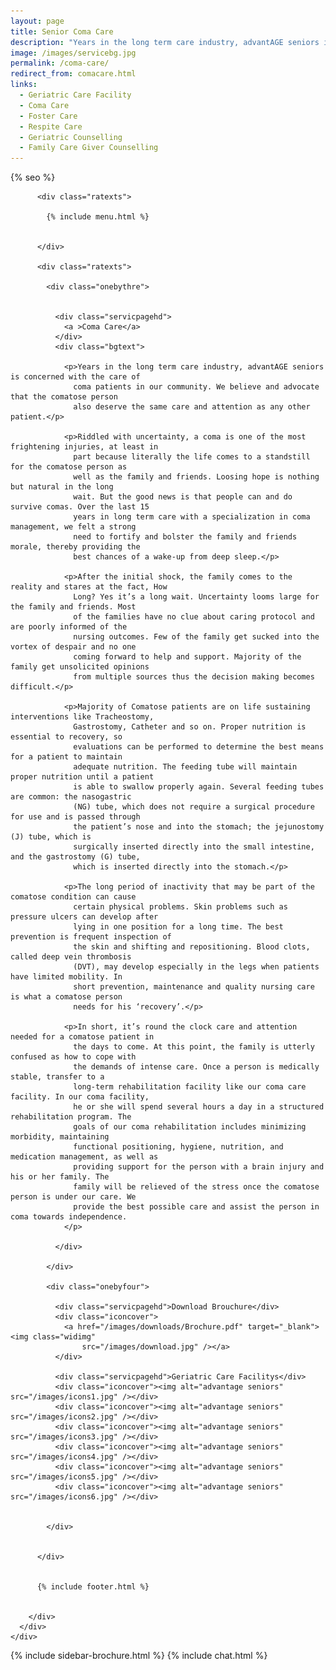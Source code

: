 ```yaml
---
layout: page
title: Senior Coma Care
description: "Years in the long term care industry, advantAGE seniors is well established in elder care services in bangalore and is concerned with the care of coma patients in our community. We believe and advocate that the comatose person also deserve the same care and attention as any other patient. "
image: /images/servicebg.jpg
permalink: /coma-care/
redirect_from: comacare.html
links:
  - Geriatric Care Facility
  - Coma Care
  - Foster Care
  - Respite Care
  - Geriatric Counselling
  - Family Care Giver Counselling
---
```


<head>
  <meta content="text/html; charset=utf-8" http-equiv="Content-Type" />
  <link rel="shortcut icon" href="/images/favicon.ico" type="image/x-icon">
  <link rel="icon" href="/images/favicon.ico" type="image/x-icon">

  <meta content="width=device-width, initial-scale=1" name="viewport">
  {% seo %}
  <meta
    content="seniors care, elder care, assisted living homes, coma care, dementia care, Alzheimer's care, respite care, foster care, hospice care, domicilary care, Geriatric Care Facility, old age home, bed ridden patients, Intervention patients, tracheotomy patients, colostomy, catheter, nasal feeding, PEG feeding, geriatric counseling, senior counseling, old age care, home nursing, elderly care taker,senior care giver,trained home nurses, trained senior carer, gerentology experts, research, seminar, international faculty in gerentology"
    name="keywords" />

  <link href="/assets/css/advant.css" rel="stylesheet" type="text/css" />

  <!--mobile menu start-->
  <link href="/respmenu/responsivemobilemenu.css" rel="stylesheet" type="text/css" />
  <script src="/respmenu/jquery.min.js"  ></script>
  <script src="/respmenu/responsivemobilemenu.js"  ></script>
  <!--mobile menu end-->

  <!--sidebar script start from here-->
  <link href="/sidebar/sidebar.css" rel="stylesheet" type="text/css" />
  <script  >
    jQuery(document).ready(function () {
      jQuery("#facebook_right").hover(function () {
        jQuery(this).stop(true, false).animate({
          right: 0
        }, 500);
      }, function () {
        jQuery("#facebook_right").stop(true, false).animate({
          right: -325
        }, 500);
      });

      jQuery("#twitter_right").hover(function () {
        jQuery(this).stop(true, false).animate({
          right: 0
        }, 500);
      }, function () {
        jQuery("#twitter_right").stop(true, false).animate({
          right: -325
        }, 500);
      });

      jQuery("#testimoni_right").hover(function () {
        jQuery(this).stop(true, false).animate({
          right: 0
        }, 500);
      }, function () {
        jQuery("#testimoni_right").stop(true, false).animate({
          right: -300
        }, 500);
      });
    });
  </script>

  <!--sidebar script end from here-->
  <!-- Google Analytics -->
  <script async src="https://www.googletagmanager.com/gtag/js?id=UA-140719676-1"></script>
  <script>
    window.dataLayer = window.dataLayer || [];
    function gtag() { dataLayer.push(arguments); }
    gtag('js', new Date());

    gtag('config', 'UA-140719676-1');
  </script>

  <style>
    .ratexts.adjust {
      margin-top: -9px;
      margin-bottom: -9px;
    }
  </style>

  <!-- sidebar style -->
  <style>
  .newformbord {
    font-family: Verdana, Arial, Helvetica, sans-serif;
    border: 1px solid #99CC00;
    font-size: 11px;
    line-height: 20px;
    font-weight: normal;
    color: #333333;
    text-decoration: none;
    height: 20px;
    width: 138px;
  }

  .blacktext {
    font-family: Arial;
    font-size: 12px;
    line-height: 18px;
    font-weight: normal;
    color: #666666;
    text-decoration: none;
  }

  .gren {
    font-family: Arial;
    font-size: 0.8rem;
    line-height: 18px;
    font-weight: normal;
    color: #009900;
    text-decoration: none;
  }

  .p-2 {
    padding: 0.5rem 1rem;
  }

  .contact-card p {
    margin: 0 !important;
    font-size: 0.9rem;
    line-height: 1.2;
  }

  .contact-card h3 {
    margin: 0 !important;
    font-weight: bold;
    padding-bottom: 0.5rem;
  }

  .e-broch {
    position: static !important;
  }

  #facebook_right, #twitter_right {
    top: 15%; 
    right: -325px; 
    border: 1px solid #822206;
  }
</style>

</head>

<body>
  <div id="servicebg">
    <div id="foot">
      <div id="fix">
        <div id="actual">

          <div class="ratexts">

            {% include menu.html %}


          </div>

          <div class="ratexts">

            <div class="onebythre">


              <div class="servicpagehd">
                <a >Coma Care</a>
              </div>
              <div class="bgtext">

                <p>Years in the long term care industry, advantAGE seniors is concerned with the care of
                  coma patients in our community. We believe and advocate that the comatose person
                  also deserve the same care and attention as any other patient.</p>

                <p>Riddled with uncertainty, a coma is one of the most frightening injuries, at least in
                  part because literally the life comes to a standstill for the comatose person as
                  well as the family and friends. Loosing hope is nothing but natural in the long
                  wait. But the good news is that people can and do survive comas. Over the last 15
                  years in long term care with a specialization in coma management, we felt a strong
                  need to fortify and bolster the family and friends morale, thereby providing the
                  best chances of a wake-up from deep sleep.</p>

                <p>After the initial shock, the family comes to the reality and stares at the fact, How
                  Long? Yes it’s a long wait. Uncertainty looms large for the family and friends. Most
                  of the families have no clue about caring protocol and are poorly informed of the
                  nursing outcomes. Few of the family get sucked into the vortex of despair and no one
                  coming forward to help and support. Majority of the family get unsolicited opinions
                  from multiple sources thus the decision making becomes difficult.</p>

                <p>Majority of Comatose patients are on life sustaining interventions like Tracheostomy,
                  Gastrostomy, Catheter and so on. Proper nutrition is essential to recovery, so
                  evaluations can be performed to determine the best means for a patient to maintain
                  adequate nutrition. The feeding tube will maintain proper nutrition until a patient
                  is able to swallow properly again. Several feeding tubes are common: the nasogastric
                  (NG) tube, which does not require a surgical procedure for use and is passed through
                  the patient’s nose and into the stomach; the jejunostomy (J) tube, which is
                  surgically inserted directly into the small intestine, and the gastrostomy (G) tube,
                  which is inserted directly into the stomach.</p>

                <p>The long period of inactivity that may be part of the comatose condition can cause
                  certain physical problems. Skin problems such as pressure ulcers can develop after
                  lying in one position for a long time. The best prevention is frequent inspection of
                  the skin and shifting and repositioning. Blood clots, called deep vein thrombosis
                  (DVT), may develop especially in the legs when patients have limited mobility. In
                  short prevention, maintenance and quality nursing care is what a comatose person
                  needs for his ‘recovery’.</p>

                <p>In short, it’s round the clock care and attention needed for a comatose patient in
                  the days to come. At this point, the family is utterly confused as how to cope with
                  the demands of intense care. Once a person is medically stable, transfer to a
                  long-term rehabilitation facility like our coma care facility. In our coma facility,
                  he or she will spend several hours a day in a structured rehabilitation program. The
                  goals of our coma rehabilitation includes minimizing morbidity, maintaining
                  functional positioning, hygiene, nutrition, and medication management, as well as
                  providing support for the person with a brain injury and his or her family. The
                  family will be relieved of the stress once the comatose person is under our care. We
                  provide the best possible care and assist the person in coma towards independence.
                </p>

              </div>

            </div>

            <div class="onebyfour">

              <div class="servicpagehd">Download Brouchure</div>
              <div class="iconcover">
                <a href="/images/downloads/Brochure.pdf" target="_blank"><img class="widimg"
                    src="/images/download.jpg" /></a>
              </div>

              <div class="servicpagehd">Geriatric Care Facilitys</div>
              <div class="iconcover"><img alt="advantage seniors" src="/images/icons1.jpg" /></div>
              <div class="iconcover"><img alt="advantage seniors" src="/images/icons2.jpg" /></div>
              <div class="iconcover"><img alt="advantage seniors" src="/images/icons3.jpg" /></div>
              <div class="iconcover"><img alt="advantage seniors" src="/images/icons4.jpg" /></div>
              <div class="iconcover"><img alt="advantage seniors" src="/images/icons5.jpg" /></div>
              <div class="iconcover"><img alt="advantage seniors" src="/images/icons6.jpg" /></div>


            </div>


          </div>


          {% include footer.html %}


        </div>
      </div>
    </div>
  </div>

  {% include sidebar-brochure.html %}
  {% include chat.html %}
  <script defer 
    src="//instant.page/3.0.0" ></script>
</body>
